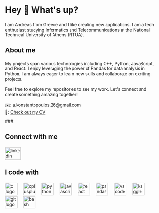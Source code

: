<h1 align="left">Hey 👋 What's up?</h1>

###

<p align="left">I am Andreas from Greece and I like creating new applications. I am a tech enthusiast studying Informatics and Telecommunications at the National Technical University of Athens (NTUA).</p>

###

<h2 align="left">About me</h2>

###

<p align="left">My projects span various technologies including C++, Python, JavaScript, and React. I enjoy leveraging the power of Pandas for data analysis in Python. I am always eager to learn new skills and collaborate on exciting projects.<br><br>Feel free to explore my repositories to see my work. Let's connect and create something amazing together!
<br><br>✉️: a.konstantopoulos.26@gmail.com
<br>📜: <a href="https://drive.google.com/file/d/1YtnHHaD-9aI2bmTMnHBd4_0i_gSOCH2o/view?usp=sharing">Check out my CV </a>
</p>
###

<h2 align="left">Connect with me</h2>

###

<div align="left">
  <a href="https://www.linkedin.com/in/andreas-kon/" target="_blank">
    <img src="https://raw.githubusercontent.com/maurodesouza/profile-readme-generator/master/src/assets/icons/social/linkedin/default.svg" width="52" height="40" alt="linkedin logo"  />
  </a>
</div>

###

<h2 align="left">I code with</h2>

###

<div align="left">
  <img src="https://skillicons.dev/icons?i=c" height="40" alt="c logo"  />
  <img width="12" />
  <img src="https://skillicons.dev/icons?i=cpp" height="40" alt="cplusplus logo"  />
  <img width="12" />
  <img src="https://cdn.jsdelivr.net/gh/devicons/devicon/icons/python/python-original.svg" height="40" alt="python logo"  />
  <img width="12" />
  <img src="https://skillicons.dev/icons?i=js" height="40" alt="javascript logo"  />
  <img width="12" />
  <img src="https://skillicons.dev/icons?i=react" height="40" alt="react logo"  />
  <img width="12" />
  <img src="https://cdn.jsdelivr.net/gh/devicons/devicon/icons/pandas/pandas-original.svg" height="40" alt="pandas logo"  />
  <img width="12" />
  <img src="https://cdn.jsdelivr.net/gh/devicons/devicon/icons/vscode/vscode-original.svg" height="40" alt="vscode logo"  />
  <img width="12" />
  <img src="https://cdn.jsdelivr.net/gh/devicons/devicon/icons/kaggle/kaggle-original.svg" height="40" alt="kaggle logo"  />
  <img width="12" />
  <img src="https://cdn.jsdelivr.net/gh/devicons/devicon/icons/git/git-plain-wordmark.svg" height="40" alt="git logo"  />
  <img width="12" />
  <img src="https://cdn.jsdelivr.net/gh/devicons/devicon/icons/bash/bash-original.svg" height="40" alt="bash logo"  />
</div>

###

